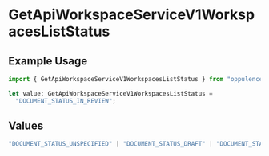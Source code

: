 # GetApiWorkspaceServiceV1WorkspacesListStatus

## Example Usage

```typescript
import { GetApiWorkspaceServiceV1WorkspacesListStatus } from "oppulence-backend-sdk/models/operations";

let value: GetApiWorkspaceServiceV1WorkspacesListStatus =
  "DOCUMENT_STATUS_IN_REVIEW";
```

## Values

```typescript
"DOCUMENT_STATUS_UNSPECIFIED" | "DOCUMENT_STATUS_DRAFT" | "DOCUMENT_STATUS_IN_REVIEW" | "DOCUMENT_STATUS_APPROVED" | "DOCUMENT_STATUS_REJECTED" | "DOCUMENT_STATUS_EXPIRED" | "DOCUMENT_STATUS_ARCHIVED"
```